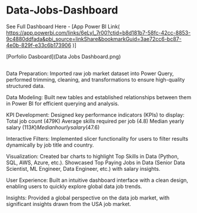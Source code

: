 # Data-Jobs-Dashboard

See Full Dashboard Here - [App Power BI Link( https://app.powerbi.com/links/6eLyI_7r00?ctid=b8d181b7-58fc-42cc-8853-9c4880ddfada&pbi_source=linkShare&bookmarkGuid=3ae72cc6-bc87-4e0b-829f-e33c6b173906 )]

[Porfolio Dasboard](Data Jobs Dashboard.png)

##

Data Preparation:
  Imported raw job market dataset into Power Query, performed trimming, cleaning, and transformations to ensure high-quality structured data.

Data Modeling:
  Built new tables and established relationships between them in Power BI for efficient querying and analysis.

KPI Development: Designed key performance indicators (KPIs) to display:
  Total job count (479K)
  Average skills required per job (4.8)
  Median yearly salary ($113K)
  Median hourly salary ($47.6)

Interactive Filters:
  Implemented slicer functionality for users to filter results dynamically by job title and country.
  
Visualization:
  Created bar charts to highlight Top Skills in Data (Python, SQL, AWS, Azure, etc.).
  Showcased Top Paying Jobs in Data (Senior Data Scientist, ML Engineer, Data Engineer, etc.) with salary insights.

User Experience:
  Built an intuitive dashboard interface with a clean design, enabling users to quickly explore global data job trends.

Insights:
  Provided a global perspective on the data job market, with significant insights drawn from the USA job market.
